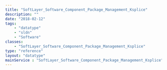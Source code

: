 ```yaml
---
title: "SoftLayer_Software_Component_Package_Management_Ksplice"
description: ""
date: "2018-02-12"
tags:
    - "datatype"
    - "sldn"
    - "Software"
classes:
    - "SoftLayer_Software_Component_Package_Management_Ksplice"
type: "reference"
layout: "datatype"
mainService : "SoftLayer_Software_Component_Package_Management_Ksplice"
---
```

